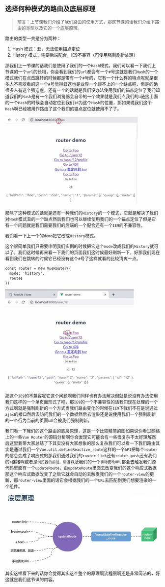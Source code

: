 ## 选择何种模式的路由及底层原理

> 前言：上节课我们介绍了我们路由的使用方式，那这节课的话我们介绍下路由的类型以及它的一个底层原理。

路由的类型一共是分为两种：
1. Hash 模式：丑，无法使用锚点定位
2. History 模式：需要后端配合，IE9不兼容（可使用强制刷新处理）


那我们上一节课的话我们是使用了我们的一个`Hash`模式，我们可以看一下我们上节课的一个`url`的长相，你会看到我们的`url`都会有一个`#`号这就是我们`Hash`的一个模式我们在点击跳转的时候都是带有一个`#`号的，它有一个什么样的特点呢就是很多人不喜欢看的这一个`#`号觉得丑这也是业界一个谈不上的一个缺点吧，但是的确很多人有这个强迫症，还有一个的话就是我们没办法使用我们的锚点定位了我们知道我们的`Hash`是有一个我们浏览器会自带的一个效果就是我们点我们的`a`链接上面的一个`Hash`的时候会自动定位到我们`id`为这个`Hash`的位置，那如果说我们这个`Hash`啊已经被用作路由了这个我们的锚点定位就使用不了了。

![image](./1.jpg)


那除了这种模式的话就是还有一种我们的`History`的一个模式，它就是解决了我们对`Hash`模式丑的一个缺点然后我们也可以继续使用我们的一个锚点定位了但是它有一个问题就是我们需要我们的后端的一个配合还有一个`IE9`的不兼容性。

我们看一下上一个的`demo`把它改成`History`模式。

这个很简单我们只需要申明我们实例的时候把它这个`mode`改成我们的`History`就可以了，我们这时候再来看一下我们的页面我们这时候最好刷新一下，好那我们现在看到我们在跳转的时候它已经没有这个`#`号了这样就看的比较清爽一点。


```
const router = new VueRouter({
  mode: 'history',
  routes
})
```
![image](./2.jpg)

那这个`IE9`的不兼容呢它这个问题啊我们同样也有办法解决但就是说没有办法使用我们这样的一个单页面形式了吧，那`IE9`的一个不兼容性的话我们现在处理的一个方式啊就是强制刷新的一个方式当我们路由变化的时候在`IE9`下我们不在是说通过`ajax`的接口然后去访问我们的一个数据然后去渲染还是说使用我们一个强制刷新的一个行为当前的页面url会被我们强制刷新。

我们看一下我们的这个路由的底层原理，这是一个比较精简的图如果说你看过网络上的一些`Vue Router`的源码分析啊你会发现它可能会有一些很复杂不太好理解然后这里我带大家总结了下其实没有大家想象的那么复杂我们可以看一下我们路由其实是通过我们一个`Vue.util.defineReactive_route`这样的一个`API`把每个`router`的信息变成了响应式的那我们通过我们的`router-link`还有`router-push`还有我们的`a`连接啊或者是`浏览器的前进、后退`以及我们的一个`手动更改URL`都会去触发我们源代码里面有一个`updateRoute`，由`updateRoute`里面去改变我们的这个响应式数据那这个响应式数据改变了之后它就会自动的去触发我们的一个`router-view`的更新，那`router-view`里面的话它会根据我们的一个`URL`去匹配到我们想要渲染的一个组件。


![image](./3.jpg)


其实这样看下来的话你会觉得其实这个整个的原理啊流程图啊还是非常简洁的，好这就是我们这节课的内容。
